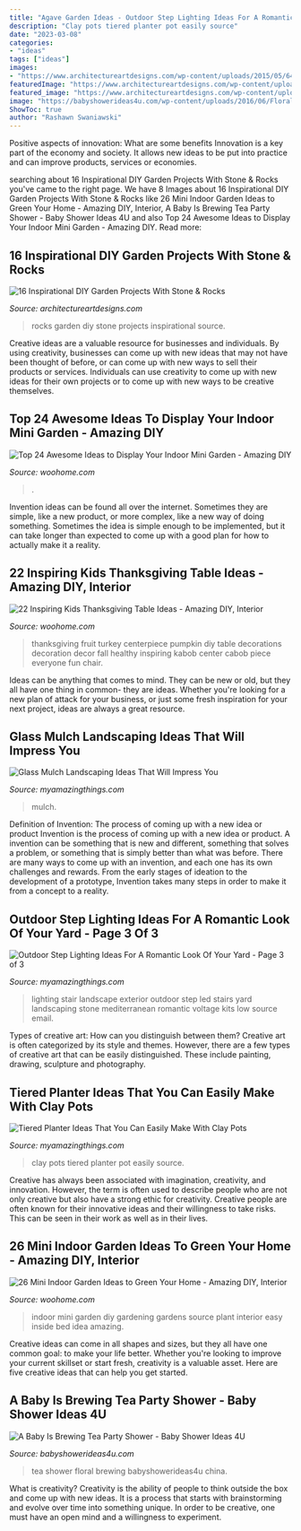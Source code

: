 ```yaml
---
title: "Agave Garden Ideas - Outdoor Step Lighting Ideas For A Romantic Look Of Your Yard"
description: "Clay pots tiered planter pot easily source"
date: "2023-03-08"
categories:
- "ideas"
tags: ["ideas"]
images:
- "https://www.architectureartdesigns.com/wp-content/uploads/2015/05/644.jpg"
featuredImage: "https://www.architectureartdesigns.com/wp-content/uploads/2015/05/644.jpg"
featured_image: "https://www.architectureartdesigns.com/wp-content/uploads/2015/05/644.jpg"
image: "https://babyshowerideas4u.com/wp-content/uploads/2016/06/Floral-Tea-Party-Shower-China-jpg-600x899.png"
ShowToc: true
author: "Rashawn Swaniawski"
---
```



Positive aspects of innovation: What are some benefits
Innovation is a key part of the economy and society. It allows new ideas to be put into practice and can improve products, services or economies.

	

		
searching about 16 Inspirational DIY Garden Projects With Stone &amp; Rocks you've came to the right page. We have 8 Images about 16 Inspirational DIY Garden Projects With Stone &amp; Rocks like 26 Mini Indoor Garden Ideas to Green Your Home - Amazing DIY, Interior, A Baby Is Brewing Tea Party Shower - Baby Shower Ideas 4U and also Top 24 Awesome Ideas to Display Your Indoor Mini Garden - Amazing DIY. Read more:
		
    
## 16 Inspirational DIY Garden Projects With Stone &amp; Rocks

<img loading=lazy src="https://www.architectureartdesigns.com/wp-content/uploads/2015/05/644.jpg" onerror="this.onerror=null;this.src='https://tse3.mm.bing.net/th?id=OIP.xfHFhsN9XWAYxkq_QKks4gHaF0&amp;pid=15.1';" alt="16 Inspirational DIY Garden Projects With Stone &amp; Rocks">

_Source: architectureartdesigns.com_

>rocks garden diy stone projects inspirational source. 

	

Creative ideas are a valuable resource for businesses and individuals. By using creativity, businesses can come up with new ideas that may not have been thought of before, or can come up with new ways to sell their products or services. Individuals can use creativity to come up with new ideas for their own projects or to come up with new ways to be creative themselves.

    
## Top 24 Awesome Ideas To Display Your Indoor Mini Garden - Amazing DIY

<img loading=lazy src="https://www.woohome.com/wp-content/uploads/2016/04/indoor-garden-projects-13.jpg" onerror="this.onerror=null;this.src='https://tse2.mm.bing.net/th?id=OIP.Ki_UXHZ1V1w7he8dPZSgBAHaLH&amp;pid=15.1';" alt="Top 24 Awesome Ideas to Display Your Indoor Mini Garden - Amazing DIY">

_Source: woohome.com_

>. 

	

Invention ideas can be found all over the internet. Sometimes they are simple, like a new product, or more complex, like a new way of doing something. Sometimes the idea is simple enough to be implemented, but it can take longer than expected to come up with a good plan for how to actually make it a reality.

    
## 22 Inspiring Kids Thanksgiving Table Ideas - Amazing DIY, Interior

<img loading=lazy src="http://www.woohome.com/wp-content/uploads/2013/11/Inspiring-Thanksgiving-Kids-Tables-4.jpg" onerror="this.onerror=null;this.src='https://tse1.mm.bing.net/th?id=OIP.XKAGHeiCcGiwmYp466UrmgHaLK&amp;pid=15.1';" alt="22 Inspiring Kids Thanksgiving Table Ideas - Amazing DIY, Interior">

_Source: woohome.com_

>thanksgiving fruit turkey centerpiece pumpkin diy table decorations decoration decor fall healthy inspiring kabob center cabob piece everyone fun chair. 

	

Ideas can be anything that comes to mind. They can be new or old, but they all have one thing in common- they are ideas. Whether you're looking for a new plan of attack for your business, or just some fresh inspiration for your next project, ideas are always a great resource.

    
## Glass Mulch Landscaping Ideas That Will Impress You

<img loading=lazy src="https://myamazingthings.com/wp-content/uploads/2017/04/landscape6-768x1024.jpg" onerror="this.onerror=null;this.src='https://tse3.mm.bing.net/th?id=OIP.MoJtwh-F3Q2AYwpwJrtyWgHaJ4&amp;pid=15.1';" alt="Glass Mulch Landscaping Ideas That Will Impress You">

_Source: myamazingthings.com_

>mulch. 

	

Definition of Invention: The process of coming up with a new idea or product
Invention is the process of coming up with a new idea or product. A invention can be something that is new and different, something that solves a problem, or something that is simply better than what was before. There are many ways to come up with an invention, and each one has its own challenges and rewards. From the early stages of ideation to the development of a prototype, Invention takes many steps in order to make it from a concept to a reality.

    
## Outdoor Step Lighting Ideas For A Romantic Look Of Your Yard - Page 3 Of 3

<img loading=lazy src="https://myamazingthings.com/wp-content/uploads/2017/03/mediterranean-landscape.jpg" onerror="this.onerror=null;this.src='https://tse3.mm.bing.net/th?id=OIP.jm899ICtGZfzGAhm4Gx7TgHaJ3&amp;pid=15.1';" alt="Outdoor Step Lighting Ideas For A Romantic Look Of Your Yard - Page 3 of 3">

_Source: myamazingthings.com_

>lighting stair landscape exterior outdoor step led stairs yard landscaping stone mediterranean romantic voltage kits low source email. 

	

Types of creative art: How can you distinguish between them?
Creative art is often categorized by its style and themes. However, there are a few types of creative art that can be easily distinguished. These include painting, drawing, sculpture and photography.

    
## Tiered Planter Ideas That You Can Easily Make With Clay Pots

<img loading=lazy src="http://myamazingthings.com/wp-content/uploads/2017/07/clay-pot-ideas-5.jpeg" onerror="this.onerror=null;this.src='https://tse4.mm.bing.net/th?id=OIP.E8Wz8UGR_xs_H9BitXGH0QHaLH&amp;pid=15.1';" alt="Tiered Planter Ideas That You Can Easily Make With Clay Pots">

_Source: myamazingthings.com_

>clay pots tiered planter pot easily source. 

	

Creative has always been associated with imagination, creativity, and innovation. However, the term is often used to describe people who are not only creative but also have a strong ethic for creativity. Creative people are often known for their innovative ideas and their willingness to take risks. This can be seen in their work as well as in their lives.

    
## 26 Mini Indoor Garden Ideas To Green Your Home - Amazing DIY, Interior

<img loading=lazy src="http://www.woohome.com/wp-content/uploads/2014/03/Mini-Indoor-Gardening-2.jpg" onerror="this.onerror=null;this.src='https://tse1.mm.bing.net/th?id=OIP.fvWcVsV1pRPF7W_PzotdaAHaLG&amp;pid=15.1';" alt="26 Mini Indoor Garden Ideas to Green Your Home - Amazing DIY, Interior">

_Source: woohome.com_

>indoor mini garden diy gardening gardens source plant interior easy inside bed idea amazing. 

	

Creative ideas can come in all shapes and sizes, but they all have one common goal: to make your life better. Whether you're looking to improve your current skillset or start fresh, creativity is a valuable asset. Here are five creative ideas that can help you get started.

    
## A Baby Is Brewing Tea Party Shower - Baby Shower Ideas 4U

<img loading=lazy src="https://babyshowerideas4u.com/wp-content/uploads/2016/06/Floral-Tea-Party-Shower-China-jpg-600x899.png" onerror="this.onerror=null;this.src='https://tse4.mm.bing.net/th?id=OIP.zlmG4WMorKXOmOl1ZnLIeQHaLG&amp;pid=15.1';" alt="A Baby Is Brewing Tea Party Shower - Baby Shower Ideas 4U">

_Source: babyshowerideas4u.com_

>tea shower floral brewing babyshowerideas4u china. 

	

What is creativity?
Creativity is the ability of people to think outside the box and come up with new ideas. It is a process that starts with brainstorming and evolve over time into something unique. In order to be creative, one must have an open mind and a willingness to experiment.

